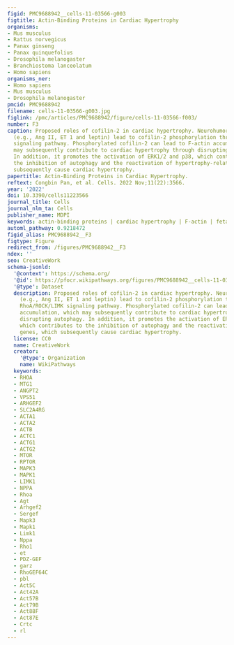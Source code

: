 ```yaml
---
figid: PMC9688942__cells-11-03566-g003
figtitle: Actin-Binding Proteins in Cardiac Hypertrophy
organisms:
- Mus musculus
- Rattus norvegicus
- Panax ginseng
- Panax quinquefolius
- Drosophila melanogaster
- Branchiostoma lanceolatum
- Homo sapiens
organisms_ner:
- Homo sapiens
- Mus musculus
- Drosophila melanogaster
pmcid: PMC9688942
filename: cells-11-03566-g003.jpg
figlink: /pmc/articles/PMC9688942/figure/cells-11-03566-f003/
number: F3
caption: Proposed roles of cofilin-2 in cardiac hypertrophy. Neurohumoral factors
  (e.g., Ang II, ET 1 and leptin) lead to cofilin-2 phosphorylation through the RhoA/ROCK/LIMK
  signaling pathway. Phosphorylated cofilin-2 can lead to F-actin accumulation, which
  may subsequently contribute to cardiac hypertrophy through disrupting autophagy.
  In addition, it promotes the activation of ERK1/2 and p38, which contributes to
  the inhibition of autophagy and the reactivation of hypertrophy-related genes, which
  subsequently cause cardiac hypertrophy.
papertitle: Actin-Binding Proteins in Cardiac Hypertrophy.
reftext: Congbin Pan, et al. Cells. 2022 Nov;11(22):3566.
year: '2022'
doi: 10.3390/cells11223566
journal_title: Cells
journal_nlm_ta: Cells
publisher_name: MDPI
keywords: actin-binding proteins | cardiac hypertrophy | F-actin | fetal genes
automl_pathway: 0.9218472
figid_alias: PMC9688942__F3
figtype: Figure
redirect_from: /figures/PMC9688942__F3
ndex: ''
seo: CreativeWork
schema-jsonld:
  '@context': https://schema.org/
  '@id': https://pfocr.wikipathways.org/figures/PMC9688942__cells-11-03566-g003.html
  '@type': Dataset
  description: Proposed roles of cofilin-2 in cardiac hypertrophy. Neurohumoral factors
    (e.g., Ang II, ET 1 and leptin) lead to cofilin-2 phosphorylation through the
    RhoA/ROCK/LIMK signaling pathway. Phosphorylated cofilin-2 can lead to F-actin
    accumulation, which may subsequently contribute to cardiac hypertrophy through
    disrupting autophagy. In addition, it promotes the activation of ERK1/2 and p38,
    which contributes to the inhibition of autophagy and the reactivation of hypertrophy-related
    genes, which subsequently cause cardiac hypertrophy.
  license: CC0
  name: CreativeWork
  creator:
    '@type': Organization
    name: WikiPathways
  keywords:
  - RHOA
  - MTG1
  - ANGPT2
  - VPS51
  - ARHGEF2
  - SLC2A4RG
  - ACTA1
  - ACTA2
  - ACTB
  - ACTC1
  - ACTG1
  - ACTG2
  - MTOR
  - RPTOR
  - MAPK3
  - MAPK1
  - LIMK1
  - NPPA
  - Rhoa
  - Agt
  - Arhgef2
  - Sergef
  - Mapk3
  - Mapk1
  - Limk1
  - Nppa
  - Rho1
  - et
  - PDZ-GEF
  - garz
  - RhoGEF64C
  - pbl
  - Act5C
  - Act42A
  - Act57B
  - Act79B
  - Act88F
  - Act87E
  - Crtc
  - rl
---
```

